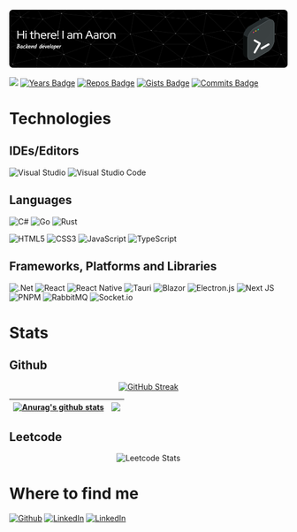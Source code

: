 <div align="center">

![Header](./public/github-header-image.png)

</div>

![](https://komarev.com/ghpvc/?username=huynhtruongdyu) [![Years Badge](https://badges.pufler.dev/years/huynhtruongdyu)](https://badges.pufler.dev) [![Repos Badge](https://badges.pufler.dev/repos/huynhtruongdyu)](https://badges.pufler.dev) [![Gists Badge](https://badges.pufler.dev/gists/huynhtruongdyu)](https://badges.pufler.dev) [![Commits Badge](https://badges.pufler.dev/commits/monthly/huynhtruongdyu)](https://badges.pufler.dev)

<div align="center">

</div>

# Technologies

## IDEs/Editors

![Visual Studio](https://img.shields.io/badge/Visual%20Studio-5C2D91.svg?style=for-the-badge&logo=visual-studio&logoColor=white) ![Visual Studio Code](https://img.shields.io/badge/Visual%20Studio%20Code-0078d7.svg?style=for-the-badge&logo=visual-studio-code&logoColor=white)

## Languages

![C#](https://img.shields.io/badge/c%23-%23239120.svg?style=for-the-badge&logo=csharp&logoColor=white) ![Go](https://img.shields.io/badge/go-%2300ADD8.svg?style=for-the-badge&logo=go&logoColor=white) ![Rust](https://img.shields.io/badge/rust-%23000000.svg?style=for-the-badge&logo=rust&logoColor=white)

![HTML5](https://img.shields.io/badge/html5-%23E34F26.svg?style=for-the-badge&logo=html5&logoColor=white) ![CSS3](https://img.shields.io/badge/css3-%231572B6.svg?style=for-the-badge&logo=css3&logoColor=white) ![JavaScript](https://img.shields.io/badge/javascript-%23323330.svg?style=for-the-badge&logo=javascript&logoColor=%23F7DF1E) ![TypeScript](https://img.shields.io/badge/typescript-%23007ACC.svg?style=for-the-badge&logo=typescript&logoColor=white)

## Frameworks, Platforms and Libraries

![.Net](https://img.shields.io/badge/.NET-5C2D91?style=for-the-badge&logo=.net&logoColor=white) ![React](https://img.shields.io/badge/react-%2320232a.svg?style=for-the-badge&logo=react&logoColor=%2361DAFB) ![React Native](https://img.shields.io/badge/react_native-%2320232a.svg?style=for-the-badge&logo=react&logoColor=%2361DAFB) ![Tauri](https://img.shields.io/badge/tauri-%2324C8DB.svg?style=for-the-badge&logo=tauri&logoColor=%23FFFFFF) ![Blazor](https://img.shields.io/badge/blazor-%235C2D91.svg?style=for-the-badge&logo=blazor&logoColor=white) ![Electron.js](https://img.shields.io/badge/Electron-191970?style=for-the-badge&logo=Electron&logoColor=white) ![Next JS](https://img.shields.io/badge/Next-black?style=for-the-badge&logo=next.js&logoColor=white) ![PNPM](https://img.shields.io/badge/pnpm-%234a4a4a.svg?style=for-the-badge&logo=pnpm&logoColor=f69220) ![RabbitMQ](https://img.shields.io/badge/Rabbitmq-FF6600?style=for-the-badge&logo=rabbitmq&logoColor=white) ![Socket.io](https://img.shields.io/badge/Socket.io-black?style=for-the-badge&logo=socket.io&badgeColor=010101)

# Stats

## Github

<div align="center">

[![GitHub Streak](https://streak-stats.demolab.com/?user=huynhtruongdyu&theme=buefy)](https://git.io/streak-stats)

| <a href="https://github.com/huynhtruongdyu/github-readme-stats"><img align="center" src="https://github-readme-stats.vercel.app/api?username=huynhtruongdyu&show_icons=true&include_all_commits=true&theme=buefy&hide_border=true" alt="Anurag's github stats" /></a> | <a href="https://github.com/huynhtruongdyu/github-readme-stats"><img align="center" src="https://github-readme-stats.vercel.app/api/top-langs/?username=huynhtruongdyu&layout=compact&theme=buefy&hide_border=true" /></a> |
| --------------------------------------------------------------------------------------------------------------------------------------------------------------------------------------------------------------------------------------------------------------------- | -------------------------------------------------------------------------------------------------------------------------------------------------------------------------------------------------------------------------- |

</div>

## Leetcode

<div align="center">

![Leetcode Stats](https://leetcard.jacoblin.cool/huynhtruongdyu?ext=heatmap&theme=buefy)

</div>

# Where to find me

<p>
<a href="https://github.com/huynhtruongdyu" target="_blank"><img alt="Github" src="https://img.shields.io/badge/GitHub-%2312100E.svg?&style=for-the-badge&logo=Github&logoColor=white" /></a> <a href="https://www.linkedin.com/in/huynhtruongdyu" target="_blank"><img alt="LinkedIn" src="https://img.shields.io/badge/linkedin-%230077B5.svg?&style=for-the-badge&logo=linkedin&logoColor=white"/></a> <a href="mailto:huynhtruongdyu@gmail.com" target="_blank"><img alt="LinkedIn" src="https://img.shields.io/badge/Gmail-D14836?style=for-the-badge&logo=gmail&logoColor=white"/></a>

</p>
